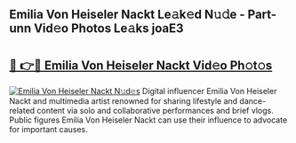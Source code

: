 ## Emilia Von Heiseler Nackt Le𝚊k𝚎d N𝚞𝚍e - Part-unn Vid𝚎o Photos Le𝚊ks joaE3

# <h2><a href="http://fb30g25.evod.top/?m=Emilia+Von+Heiseler+Nackt">🔗 👉🔴 Emilia Von Heiseler Nackt Vid𝚎o Ph𝚘t𝚘s</a></h2>

[![Emilia Von Heiseler Nackt N𝚞d𝚎s](https://i.imgur.com/8V9OHl7.gif)](http://fb30g25.evod.top/?m=Emilia+Von+Heiseler+Nackt)
Digital influencer Emilia Von Heiseler Nackt and multimedia artist renowned for sharing lifestyle and dance-related content via solo and collaborative performances and brief vlogs. Public figures Emilia Von Heiseler Nackt can use their influence to advocate for important causes. 
